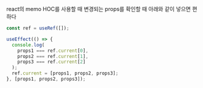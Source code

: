 react의 memo HOC를 사용할 때 변경되는 props를 확인할 때 아래와 같이 넣으면 편하다

```javascript
const ref = useRef([]);

useEffect(() => {
  console.log(
    props1 === ref.current[0],
    props2 === ref.current[1],
    props3 === ref.current[2]
  );
  ref.current = [props1, props2, props3];
}, [props1, props2, props3]);
```
